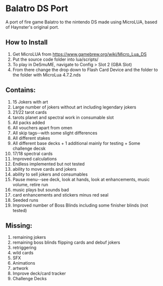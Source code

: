 # Balatro DS Port
A port of fire game Balatro to the nintendo DS made using MicroLUA, based of Haynster's original port.

## How to Install
1. Get MicroLUA from https://www.gamebrew.org/wiki/Micro_Lua_DS
2. Put the source code folder into lua/scripts/
3. To play in DeSmuME, navigate to Config > Slot 2 (GBA Slot)
4. From there change the drop down to Flash Card Device and the folder to the folder with MicroLua 4.7.2.nds

## Contains:
1. 15 Jokers with art
2. Large number of jokers without art including legendary jokers
3. 21/22 tarot cards
4. tarots planet and spectral work in consumable slot
5. All packs added
6. All vouchers apart from omen
7. All skip tags--with some slight differences
8. All different stakes
9. All different base decks + 1 additional mainly for testing + Some challenge decsk
10. 17/18 spectral cards
11. Improved calculations
12. Endless implemented but not tested
13. ability to move cards and jokers
14. ability to sell jokers and consumables
15. Pause menu--see deck, look at hands, look at enhancements, music volume, retire run
16. music plays but sounds bad
17. card enhancements and stickers minus red seal
18. Seeded runs
19. Improved number of Boss Blinds including some finisher blinds (not tested)
## Missing:
1. remaining jokers
2. remaining boss blinds flipping cards and debuf jokers
3. retriggering
4. wild cards
5. SFX
6. Animations
7. artwork
8. Improve deck/card tracker
9. Challenge Decks
